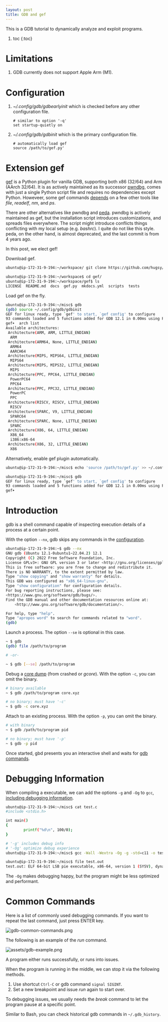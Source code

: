 ```yaml
---
layout: post
title: GDB and gef
---
```


This is a GDB tutorial to dynamically analyze and exploit programs.

1. toc
{:toc}

# Limitations #

1. GDB currently does not support Apple Arm (M1).

# Configuration #

1. *~/.config/gdb/gdbearlyinit* which is checked before any other configuration file.

   ```
   # similar to option '-q'
   set startup-quietly on
   ```

2. *~/.config/gdb/gdbinit* which is the primary configuration file.

   ```
   # automatically load gef
   source /path/to/gef.py'
   ```

# Extension gef #

[gef](https://github.com/hugsy/gef) is a Python plugin for vanilla GDB, supporting both x86 (32/64) and Arm (AArch 32/64). It is as actively maintained as its successor [pwndbg](https://github.com/pwndbg/pwndbg), comes with just a single Python script file and requires no dependencies except Python. Howeveer, some gef commands [depends](https://hugsy.github.io/gef/install/) on a few other tools like *file*, *readelf*, *nm*, and *ps*.

There are other alternatives like pwndbg and [peda](https://github.com/longld/peda). pwndbg is actively maintained as gef, but the installation script introduces customizations, and spreads files everywhere. The script might introduce conflicts things conflicting with my local setup (e.g. *bashrc*). I quite do not like this style. peda, on the other hand, is almost deprecated, and the last commit is from 4 years ago.

In this post, we elect gef!

Download gef.

```bash
ubuntu@ip-172-31-9-194:~/workspace/ git clone https://github.com/hugsy/gef

ubuntu@ip-172-31-9-194:~/workspace$ cd gef/
ubuntu@ip-172-31-9-194:~/workspace/gef$ ls
LICENSE  README.md  docs  gef.py  mkdocs.yml  scripts  tests
```

Load gef on the fly.

```bash
ubuntu@ip-172-31-9-194:~/misc$ gdb
(gdb) source ~/.config/gdb/gdbinit
GEF for linux ready, type `gef' to start, `gef config' to configure
93 commands loaded and 5 functions added for GDB 12.1 in 0.00ms using Python engine 3.10
gef➤  arch list
Available architectures:
 Architecture(ARM, ARM, LITTLE_ENDIAN)
  ARM
 Architecture(ARM64, None, LITTLE_ENDIAN)
  ARM64
  AARCH64
 Architecture(MIPS, MIPS64, LITTLE_ENDIAN)
  MIPS64
 Architecture(MIPS, MIPS32, LITTLE_ENDIAN)
  MIPS
 Architecture(PPC, PPC64, LITTLE_ENDIAN)
  PowerPC64
  PPC64
 Architecture(PPC, PPC32, LITTLE_ENDIAN)
  PowerPC
  PPC
 Architecture(RISCV, RISCV, LITTLE_ENDIAN)
  RISCV
 Architecture(SPARC, V9, LITTLE_ENDIAN)
  SPARC64
 Architecture(SPARC, None, LITTLE_ENDIAN)
  SPARC
 Architecture(X86, 64, LITTLE_ENDIAN)
  X86_64
  i386:x86-64
 Architecture(X86, 32, LITTLE_ENDIAN)
  X86
```

Alternatively, enable gef plugin automatically.

```bash
ubuntu@ip-172-31-9-194:~/misc$ echo 'source /path/to/gef.py' >> ~/.config/gdb/gdbinit

ubuntu@ip-172-31-9-194:~/misc$ gdb
GEF for linux ready, type `gef' to start, `gef config' to configure
93 commands loaded and 5 functions added for GDB 12.1 in 0.00ms using Python engine 3.10
gef➤
```

# Introduction #

gdb is a shell command capable of inspecting execution details of a process at a certain point.

With the option `--nx`, gdb skips any commands in the [configuration](#configuration).

```bash
ubuntu@ip-172-31-9-194:~$ gdb --nx
GNU gdb (Ubuntu 12.1-0ubuntu1~22.04.2) 12.1
Copyright (C) 2022 Free Software Foundation, Inc.
License GPLv3+: GNU GPL version 3 or later <http://gnu.org/licenses/gpl.html>
This is free software: you are free to change and redistribute it.
There is NO WARRANTY, to the extent permitted by law.
Type "show copying" and "show warranty" for details.
This GDB was configured as "x86_64-linux-gnu".
Type "show configuration" for configuration details.
For bug reporting instructions, please see:
<https://www.gnu.org/software/gdb/bugs/>.
Find the GDB manual and other documentation resources online at:
    <http://www.gnu.org/software/gdb/documentation/>.

For help, type "help".
Type "apropos word" to search for commands related to "word".
(gdb)
```

Launch a process. The option `--se` is optional in this case.

```bash
~ $ gdb
(gdb) file /path/to/program

# -or-

~ $ gdb [--se] /path/to/program
```

Debug a [core dump](https://gist.github.com/outsinre/d2b58b289425fbdd2d0f0294f3fdf0c9) (from crashed or *gcore*). With the option `-c`, you can omit the binary.

```bash
# binary available
~ $ gdb /path/to/program core.xyz

# no binary; must have '-c'
~ $ gdb -c core.xyz
```

Attach to an existing process. With the option `-p`, you can omit the binary.

```bash
# with binary
~ $ gdb /path/to/program pid

# no binary; must have '-p'
~ $ gdb -p pid
```

Once started, gbd presents you an interactive shell and waits for [gdb commands](#common-commands).

# Debugging Information #

When compiling a executable, we can add the options `-g` and `-Og` to `gcc`, [including debugging information](https://stackoverflow.com/q/89603).

```bash
ubuntu@ip-172-31-9-194:~/misc$ cat test.c
#include <stdio.h>

int main()
{
        printf("%d\n", 100/0);
}

# '-g' includes debug info
# '-Og' optimize debug experience
ubuntu@ip-172-31-9-194:~/misc$ gcc -Wall -Wextra -Og -g -std=c11 -o test.out test.c

ubuntu@ip-172-31-9-194:~/misc$ file test.out
test.out: ELF 64-bit LSB pie executable, x86-64, version 1 (SYSV), dynamically linked, interpreter /lib64/ld-linux-x86-64.so.2, BuildID[sha1]=06b7264bd3f05cfc7ea928d4cc9b257a4c83c8cd, for GNU/Linux 3.2.0, with debug_info, not stripped
```

The `-Og` makes debugging happy, but the program might be less optimized and performant.

# Common Commands #

Here is a list of commonly used debugging commands. If you want to repeat the last command, just press ENTER key.

![gdb-common-commands.png](/assets/gdb-common-commands.png)

The following is an example of the *run* command.

![assets/gdb-example.png](/assets/gdb-example.png)

A program either runs successfully, or runs into issues.

When the program is running in the middle, we can stop it via the following methods.

1. Use shortcut `Ctrl-C` or gdb command `signal SIGINT`.
2. Set a new breakpoint and issue *run* again to start over.

To debugging issues, we usually needs the *break* command to let the program pause at a specific point.

Similar to Bash, you can check historical gdb commands in `~/.gdb_history`.

